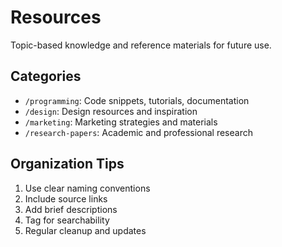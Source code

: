 # Resources

Topic-based knowledge and reference materials for future use.

## Categories

- `/programming`: Code snippets, tutorials, documentation
- `/design`: Design resources and inspiration
- `/marketing`: Marketing strategies and materials
- `/research-papers`: Academic and professional research

## Organization Tips

1. Use clear naming conventions
2. Include source links
3. Add brief descriptions
4. Tag for searchability
5. Regular cleanup and updates
